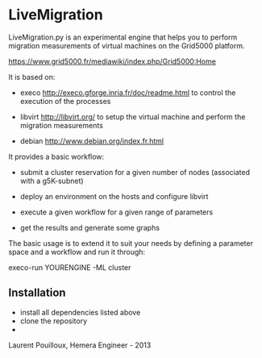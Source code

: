 LiveMigration
=============

LiveMigration.py is an experimental engine that helps you to perform migration 
measurements of virtual machines on the Grid5000 platform. 

https://www.grid5000.fr/mediawiki/index.php/Grid5000:Home

It is based on:

- execo http://execo.gforge.inria.fr/doc/readme.html to control the execution of the processes

- libvirt http://libvirt.org/ to setup the virtual machine and perform the migration measurements

- debian http://www.debian.org/index.fr.html

It provides a basic workflow:

- submit a cluster reservation for a given number of nodes (associated with a g5K-subnet)

- deploy an environment on the hosts and configure libvirt

- execute a given workflow for a given range of parameters

- get the results and generate some graphs

The basic usage is to extend it to suit your needs by defining a parameter space and a workflow 
and run it through:

execo-run YOURENGINE -ML cluster


Installation
------------
- install all dependencies listed above
- clone the repository
-


Laurent Pouilloux, Hemera Engineer - 2013



